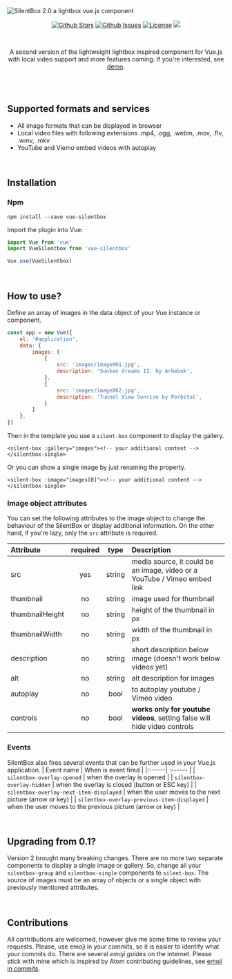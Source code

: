 <img src="https://silentbox.silencesys.com/images/logo-v2.png" alt="SilentBox 2.0 a lightbox vue.js component"/>

<p align="center">
<a href="https://github.com/silencesys/silentbox/stargazers"><img src="https://img.shields.io/github/stars/silencesys/silentbox.svg?color=08AEEA&labelColor=169DC1&style=flat-square" alt="Github Stars"></a> <a href="https://github.com/silencesys/silentbox/issues"><img src="https://img.shields.io/github/issues/silencesys/silentbox.svg?style=flat-square&labelColor=25ADA3&color=4CC1B8" alt="Github Issues"></a> <a href="https://github.com/silencesys/silentbox/blob/master/license.md"><img src="https://img.shields.io/github/license/silencesys/silentbox.svg?color=2AC47A&labelColor=389367&style=flat-square" alt="License"></a> <img src="https://img.shields.io/github/workflow/status/silencesys/silentbox/Node.js CI?color=27EDA0&labelColor=25CE89&style=flat-square">
</p>
<br>
<p align="center">
A second version of the lightweight lightbox inspired component for Vue.js with local video support and more features coming. If you're interested, see <a href="https://silentbox.silencesys.com">demo</a>.
</p>

<br>

<br>

## Supported formats and services
- All image formats that can be displayed in browser 
- Local video files with following extensions .mp4, .ogg, .webm, .mov, .flv, .wmv, .mkv 
- YouTube and Viemo embed videos with autoplay 

<br>

## Installation
### Npm
```
npm install --save vue-silentbox
```
Import the plugin into Vue:
```js
import Vue from 'vue'
import VueSilentbox from 'vue-silentbox'

Vue.use(VueSilentbox)
```

<br>

## How to use?
Define an array of images in the data object of your Vue instance or component. 
```js
const app = new Vue({
    el: '#application',
    data: {
        images: [
            {
                src: 'images/image001.jpg',
                description: 'Sunken dreams II. by Arbebuk',
            },
            {
                src: 'images/image002.jpg',
                description: 'Tunnel View Sunrise by Porbital',
            }
        ]
    },
})
```

Then in the template you use a `silent-box` component to display the gallery.

```vue
<silent-box :gallery="images"><!-- your additional content --></silentbox-single>
```
Or you can show a single image by just renaming the property.
```vue
<silent-box :image="images[0]"><!-- your additional content --></silentbox-single>
```

### Image object attributes 

You can set the following attributes to the image object to change the behaviour
of the SilentBox or display additional information. On the other hand, if you're 
lazy, only the `src` attribute is required.

| Attribute | required | type | Description |
|:------| :------: | :------: |:------|
| src | yes | string | media source, it could be an image, video or a YouTube / Vimeo embed link |
| thumbnail | no | string | image used for thumbnail |
| thumbnailHeight | no | string | height of the thumbnail in px |
| thumbnailWidth | no | string | width of the thumbnail in px |
| description | no | string | short description below image (doesn't work below videos yet) |
| alt | no | string | alt description for images |
| autoplay | no | bool| to autoplay youtube / Vimeo video |
| controls | no | bool | **works only for youtube videos**, setting false will hide video controls |

### Events
SilentBox also fires several events that can be further used in your Vue.js application.
| Event name | When is event fired |
|:------| :------ | 
| `silentbox-overlay-opened` | when the overlay is opened |
| `silentbox-overlay-hidden` | when the overlay is closed (button or ESC key) |
| `silentbox-overlay-next-item-displayed` | when the user moves to the next picture (arrow or key) |
| `silentbox-overlay-previous-item-displayed` | when the user moves to the previous picture (arrow or key) | 

<br>

## Upgrading from 0.1?
Version 2 brought many breaking changes. There are no more two separate components
to display a single image or gallery. So, change all your `silentbox-group` and `silentbox-single` components to `silent-box`.
The source of images must be an array of objects or a single object with previously mentioned attributes.

<br>

## Contributions

All contributions are welcomed, however give me some time to review your requests. Please, use emoji in your commits, so it is easier to identify what your commits do. 
There are several _emoji guides_ on the internet. Please stick with mine which is inspired by Atom contributing guidelines, see [emoji in commits](https://gist.github.com/silencesys/2ede032fe31fed95434aff10d29cabbf).